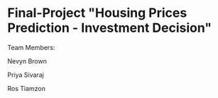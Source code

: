# Final-Project "Housing Prices Prediction - Investment Decision"

Team Members:

Nevyn Brown

Priya Sivaraj

Ros Tiamzon
